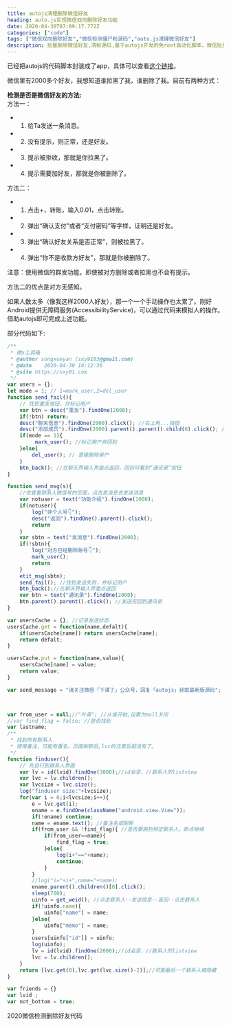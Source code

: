 ```yaml
---
title: autojs清理删除微信好友
heading: auto.js实现微信双向删除好友功能
date: 2020-04-30T07:09:17.772Z
categories: ["code"]
tags: ["微信双向删除好友","微信检测僵尸粉源码","auto.js清理微信好友"]
description: 批量删除微信好友,清粉源码,基于autojs开发的免root自动化脚本，微信批量删除朋友圈脚本,使用auto.js编写的免root运行。autojs微信群自动添加好友。2020微信检测删除好友代码。
---
```



已经把autojs的代码脚本封装成了app，具体可以查看[这个链接](https://www.sxy91.com/posts/wxtool/)。


微信里有2000多个好友，我想知道谁拉黑了我，谁删除了我。目前有两种方式：

**检测是否是微信好友的方法:**  
方法一：  
- 1. 给Ta发送一条消息。
- 2. 没有提示，则正常，还是好友。
- 3. 提示被拒收，那就是你拉黑了。
- 4. 提示需要加好友，那就是你被删除了。

方法二： 
- 1. 点击+，转账，输入0.01，点击转账。
- 2. 弹出“确认支付”或者“支付密码”等字样，证明还是好友。
- 3. 弹出“确认好友关系是否正常”，则被拉黑了。
- 4. 弹出“你不是收款方好友”，那就是你被删除了。

注意：使用微信的群发功能，即使被对方删除或者拉黑也不会有提示。


方法二的优点是对方无感知。

如果人数太多（像我这样2000人好友），那一个一个手动操作也太累了。刚好Android提供无障碍服务(AccessibilityService)，可以通过代码来模拟人的操作。借助autojs即可完成上述功能。


部分代码如下:
```javascript
/**
 * 微x工具箱
 * @author songxueyan (sxy9103@gmail.com)
 * @date    2020-04-30 14:12:36
 * @site https://sxy91.com
 */
var users = {};
let mode = 1; // 1=mark_user,2=del_user
function send_fail(){
    // 找到重发按钮，并标记用户
    var btn = desc("重发").findOne(2000);
    if(!btn) return;
    desc("聊天信息").findOne(2000).click(); //右上角...按钮 
    desc("添加成员").findOne(2000).parent().parent().child(0).click(); //通过添加成员找到个人头像并点击
    if(mode == 1){
         mark_user(); //标记用户并回到
    }else{
        del_user(); // 直接删除用户
    }
    btn_back(); //在聊天界输入界面点返回，回到可看到“通讯录”按钮
}

function send_msg(s){
    //在查看联系人微信号的页面，点击发消息去发送消息
    var notuser = text("功能介绍").findOne(1000);
    if(notuser){
        log("非个人号👇");
        desc("返回").findOne().parent().click();
        return
    }
    var sbtn = text("发消息").findOne(2000);
    if(!sbtn){
        log("对方已经删除账号👇");
        mark_user();
        return
    }
    etit_msg(sbtn);
    send_fail(); //找到发送失败，并标记用户
    btn_back();//在聊天界输入界面点返回
    var btn = text("通讯录").findOne(2000); 
    btn.parent().parent().click(); //发送完回到通讯录    
}

var usersCache = {}; //记录发送状态
usersCache.get = function(name,defalt){
    if(usersCache[name]) return usersCache[name];
    return defalt;
}

usersCache.put = function(name,value){
    usersCache[name] = value;
    return value;
}

var send_message = "请关注微信「下课了」公众号，回复「autojs」获取最新版源码";



var from_user = null;//"叶青"; //从谁开始,设置为null关闭
//var find_flag = false; //是否找到
var lastname;
/**
 * 找到所有联系人
 * 使用备注，可能有重名，页面刷新后,lvc的元素后就没有了。
 */
function finduser(){
    // 先自行到联系人界面
    var lv = id(lvid).findOne(3000);//id会变，//联系人的listview
    var lvc = lv.children();
    var lvcsize = lvc.size();
    log("finduser size:"+lvcsize);
    for(var i = 0;i<lvcsize;i++){
        e = lvc.get(i);
        ename = e.findOne(className("android.view.View"));
        if(!ename) continue;
        name = ename.text(); //备注名或昵称
        if(from_user && !find_flag){ //是否要跳到特定联系人。断点继续
            if(from_user==name){
                find_flag = true;
            }else{
                log(i+"=="+name);
                continue;
            }
        }
        //log("i="+i+",name="+name);
        ename.parent().children()[0].click();
        sleep(700);
        uinfo = get_weid(); //点击联系人--发送信息--返回--点击联系人
        if(!uinfo.name){
            uinfo["name"] = name;
        }else{
            uinfo["memo"] = name;
        }
        users[uinfo["id"]] = uinfo;
        log(uinfo);
        lv = id(lvid).findOne(2000);//id会变，//联系人的listview
        lvc = lv.children();
    }
    return [lvc.get(0),lvc.get(lvc.size()-2)];//可能最后一个联系人被隐藏
}

var friends = {}
var lvid ;
var not_bottom = true;
```

2020微信检测删除好友代码